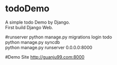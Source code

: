 # todoDemo
A simple todo Demo by Django.
<br>
First build Django Web.

#runserver
python manage.py migrations login todo<br>
python manage.py syncdb<br>
python manage.py runserver 0.0.0.0:8000<br>

#Demo Site
http://guanju99.com:8000
